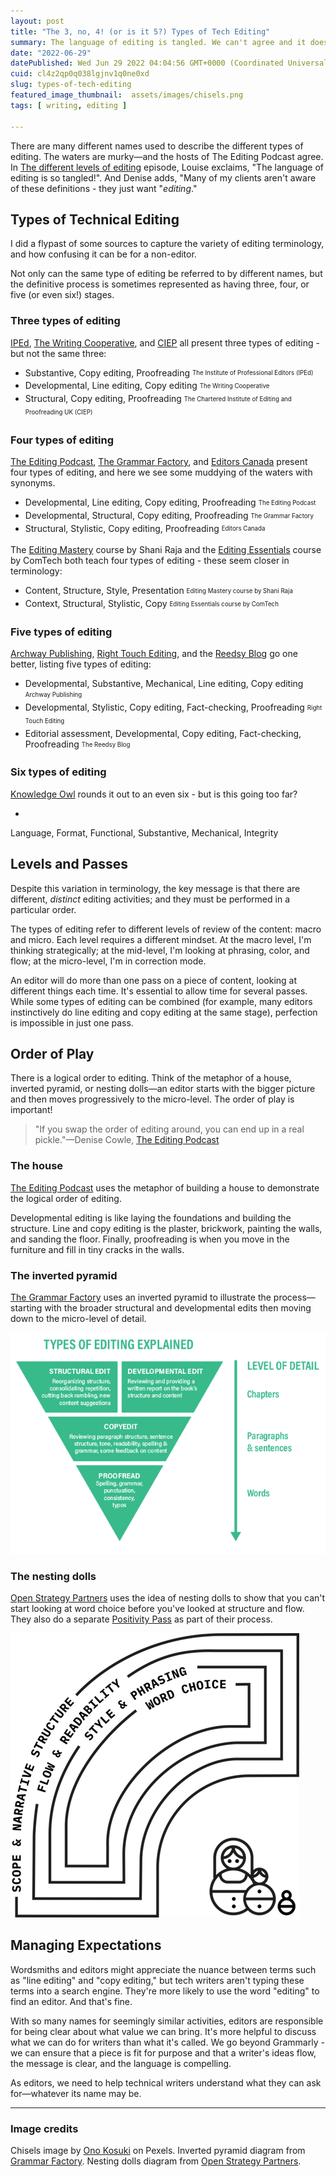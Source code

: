 ```yaml
---
layout: post 
title: "The 3, no, 4! (or is it 5?) Types of Tech Editing"
summary: The language of editing is tangled. We can't agree and it doesn't matter. Most folks just want "editing".
date: "2022-06-29"
datePublished: Wed Jun 29 2022 04:04:56 GMT+0000 (Coordinated Universal Time)
cuid: cl4z2qp0q038lgjnv1q0ne0xd
slug: types-of-tech-editing
featured_image_thumbnail:  assets/images/chisels.png
tags: [ writing, editing ]

---
```


There are many different names used to describe the different types of editing. The waters are murky—and the hosts of The Editing Podcast agree. In [The different levels of editing](https://theeditingpodcast.captivate.fm/episode/levels-of-editing) episode, Louise exclaims, "The language of editing is so tangled!". And Denise adds, "Many of my clients aren't aware of these definitions - they just want "*editing*."


## Types of Technical Editing

I did a flypast of some sources to capture the variety of editing terminology, and how confusing it can be for a non-editor. 

Not only can the same type of editing be referred to by different names, but the definitive process is sometimes represented as having three, four, or five (or even six!) stages.  

###  Three types of editing

[IPEd](https://www.iped-editors.org/about-editing/types-of-editing/), [The Writing Cooperative](https://writingcooperative.com/3-types-of-editing-and-the-differences-between-them-d6de60bcb66f), and [CIEP](https://www.ciep.uk/about/faqs/about-proofreading-and-editing) all present three types of editing - but not the same three:

- Substantive, Copy editing, Proofreading <sub><sup>The Institute of Professional Editors (IPEd)</sup></sub>
- Developmental, Line editing, Copy editing <sub><sup>The Writing Cooperative
</sup></sub>
- Structural, Copy editing, Proofreading <sub><sup>The Chartered Institute of Editing and Proofreading UK (CIEP)</sup></sub>

### Four types of editing

[The Editing Podcast](https://theeditingpodcast.captivate.fm/episode/levels-of-editing), [The Grammar Factory](https://grammarfactory.com/editing/types-of-editing/), and [Editors Canada](https://www.editors.ca/hire/what-can-professional-editor-do-you) present four types of editing, and here we see some muddying of the waters with synonyms.

- Developmental, Line editing, Copy editing, Proofreading <sub><sup>The Editing Podcast</sup></sub>
- Developmental, Structural, Copy editing, Proofreading <sub><sup>The Grammar Factory</sup></sub>
- Structural, Stylistic, Copy editing, Proofreading <sub><sup>Editors Canada</sup></sub>

The [Editing Mastery](https://www.udemy.com/course/editing-mastery/) course by Shani Raja and the [Editing Essentials](https://comtech-serv.com/training/editing/) course by ComTech both teach four types of editing - these seem closer in terminology: 

- Content, Structure, Style, Presentation <sub><sup>Editing Mastery course by Shani Raja</sup></sub>
- Context, Structural, Stylistic, Copy <sub><sup>Editing Essentials course by ComTech</sup></sub>

### Five types of editing

[Archway Publishing](https://www.archwaypublishing.com/en/resources/the-different-types-of-editing), [Right Touch Editing](https://www.righttouchediting.com/copyediting/), and the [Reedsy Blog](https://blog.reedsy.com/guide/editing/ ) go one better, listing five types of editing:

- Developmental, Substantive, Mechanical, Line editing, Copy editing <sub><sup>Archway Publishing</sup></sub>
- Developmental, Stylistic, Copy editing, Fact-checking, Proofreading <sub><sup>Right Touch Editing</sup></sub>
- Editorial assessment, Developmental, Copy editing, Fact-checking, Proofreading <sub><sup>The Reedsy Blog</sup></sub>


### Six types of editing

[Knowledge Owl](https://www.knowledgeowl.com/home/technical-editing) rounds it out to an even six - but is this going too far?

- 
Language, Format, Functional, Substantive, Mechanical, Integrity


## Levels and Passes

Despite this variation in terminology, the key message is that there are different, *distinct* editing activities; and they must be performed in a particular order.

The types of editing refer to different levels of review of the content: macro and micro. Each level requires a different mindset. At the macro level, I'm thinking strategically; at the mid-level, I'm looking at phrasing, color, and flow; at the micro-level, I'm in correction mode. 

An editor will do more than one pass on a piece of content, looking at different things each time. It's essential to allow time for several passes. While some types of editing can be combined (for example, many editors instinctively do line editing and copy editing at the same stage), perfection is impossible in just one pass.


## Order of Play

There is a logical order to editing. Think of the metaphor of a house, inverted pyramid, or nesting dolls—an editor starts with the bigger picture and then moves progressively to the micro-level. The order of play is important!

> "If you swap the order of editing around, you can end up in a real pickle."—Denise Cowle, [The Editing Podcast](https://theeditingpodcast.captivate.fm/episode/levels-of-editing)


### The house

[The Editing Podcast](https://theeditingpodcast.captivate.fm/episode/levels-of-editing) uses the metaphor of building a house to demonstrate the logical order of editing.

Developmental editing is like laying the foundations and building the structure. Line and copy editing is the plaster, brickwork, painting the walls, and sanding the floor. Finally, proofreading is when you move in the furniture and fill in tiny cracks in the walls.


### **The inverted pyramid**

[The Grammar Factory](https://grammarfactory.com/editing/types-of-editing/) uses an inverted pyramid to illustrate the process—starting with the broader structural and developmental edits then moving down to the micro-level of detail.

![Types-of-Editing.png](assets/images/Types-of-Editing.png) 


### **The nesting dolls**

[Open Strategy Partners](https://openstrategypartners.com/blog/osp-editing-codes-quick-start-guide/) uses the idea of nesting dolls to show that you can't start looking at word choice before you've looked at structure and flow. They also do a separate [Positivity Pass](https://openstrategypartners.com/blog/the-positivity-pass-and-why-we-do-it/) as part of their process.

![OSP_Editing_Stages](assets/images/OSP_Editing_Stage.png)



## Managing Expectations

Wordsmiths and editors might appreciate the nuance between terms such as "line editing" and "copy editing," but tech writers aren't typing these terms into a search engine. They're more likely to use the word "editing" to find an editor. And that's fine.

With so many names for seemingly similar activities, editors are responsible for being clear about what value we can bring. It's more helpful to discuss what we can do for writers than what it's called. We go beyond Grammarly - we can ensure that a piece is fit for purpose and that a writer's ideas flow, the message is clear, and the language is compelling.

As editors, we need to help technical writers understand what they can ask for—whatever its name may be.

---

### Image credits

Chisels image by [Ono Kosuki](https://www.pexels.com/photo/collection-of-various-chisels-on-wall-5973896/) on Pexels. Inverted pyramid diagram from [Grammar Factory](https://grammarfactory.com/editing/types-of-editing/). Nesting dolls diagram from [Open Strategy Partners](https://openstrategypartners.com). 

